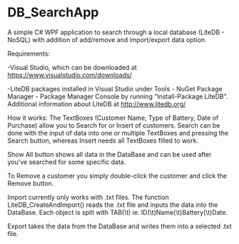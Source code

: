 # DB_SearchApp
A simple C# WPF application to search through a local database (LiteDB - NoSQL) with addition of add/remove and import/export data option.

Requirements:

-Visual Studio, which can be downloaded at https://www.visualstudio.com/downloads/

-LiteDB packages installed in Visual Studio under Tools - NuGet Package Manager - Package Manager Console by running "Install-Package LiteDB". Additional information about LiteDB at http://www.litedb.org/

How it works:
The TextBoxes (Customer Name, Type of Battery, Date of Purchase) allow you to Search for or Insert of customers.
Search can be done with the input of data into one or multiple TextBoxes and pressing the Search button, 
whereas Insert needs all TextBoxes filled to work.

Show All button shows all data in the DataBase and can be used after you've searched for some specific data. 

To Remove a customer you simply double-click the customer and click the Remove button.

Import currently only works with .txt files. The function LiteDB_CreateAndImport() reads the .txt file and inputs the data into the DataBase. Each object is split with TAB(\t) ie. ID(\t)Name(\t)Battery(\t)Date.

Export takes the data from the DataBase and writes them into a selected .txt file.
